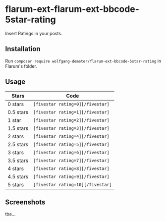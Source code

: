# flarum-ext-flarum-ext-bbcode-5star-rating
Insert Ratings in your posts.

## Installation
Run `composer require wolfgang-demeter/flarum-ext-bbcode-5star-rating` in Flarum's folder.

## Usage
| Stars | Code |
| --- | --- |
| 0 stars | `[fivestar rating=0][/fivestar]` |
| 0.5 stars | `[fivestar rating=1][/fivestar]` |
| 1 star | `[fivestar rating=2][/fivestar]` |
| 1.5 stars | `[fivestar rating=3][/fivestar]` |
| 2 stars | `[fivestar rating=4][/fivestar]` |
| 2.5 stars | `[fivestar rating=5][/fivestar]` |
| 3 stars | `[fivestar rating=6][/fivestar]` |
| 3.5 stars | `[fivestar rating=7][/fivestar]` |
| 4 stars | `[fivestar rating=8][/fivestar]` |
| 4.5 stars | `[fivestar rating=9][/fivestar]` |
| 5 stars | `[fivestar rating=10][/fivestar]` |

## Screenshots
tba...
